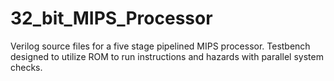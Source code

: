 # 32_bit_MIPS_Processor
Verilog source files for a five stage pipelined MIPS processor. Testbench designed to utilize ROM to run instructions and hazards with parallel system checks.
